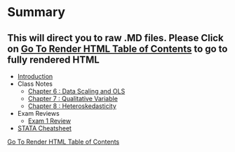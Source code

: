 # Summary

## This will direct you to raw .MD files. Please Click on [Go To Render HTML Table of Contents](SUMMARYhtml.html) to go to fully rendered HTML

* [Introduction](README.md)
* Class Notes
    * [Chapter 6 : Data Scaling and OLS](chapter_notes/chapter6.md)
    * [Chapter 7 : Qualitative Variable](chapter_notes/chapter7.md)
    * [Chapter 8 : Heteroskedasticity](chapter_notes/chapter8.md)
* Exam Reviews
    * [Exam 1 Review](exams/exam1.md)
* [STATA Cheatsheet](STATA.md)

[Go To Render HTML Table of Contents](SUMMARYhtml.html)
